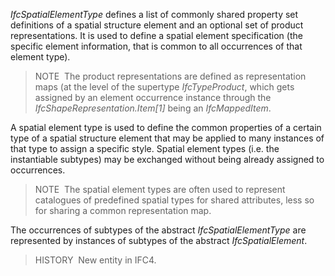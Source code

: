 ﻿_IfcSpatialElementType_ defines a list of commonly shared property set definitions of a spatial structure element and an optional set of product representations. It is used to define a spatial element specification (the specific element information, that is common to all occurrences of that element type).

> NOTE&nbsp; The product representations are defined as representation maps (at the level of the supertype _IfcTypeProduct_, which gets assigned by an element occurrence instance through the _IfcShapeRepresentation.Item[1]_ being an _IfcMappedItem_.

A spatial element type is used to define the common properties of a certain type of a spatial structure element that may be applied to many instances of that type to assign a specific style. Spatial element types (i.e. the instantiable subtypes) may be exchanged without being already assigned to occurrences.

> NOTE&nbsp; The spatial element types are often used to represent catalogues of predefined spatial types for shared attributes, less so for sharing a common representation map.

The occurrences of subtypes of the abstract _IfcSpatialElementType_ are represented by instances of subtypes of the abstract _IfcSpatialElement_.

> HISTORY&nbsp; New entity in IFC4.